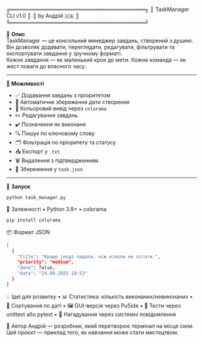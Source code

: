 ╔════════════════════════════════════╗ 
║        TaskManager CLI v1.0        ║ 
║        by Андрій 🇺🇦                ║ 
╚════════════════════════════════════╝


🧰 **Опис**  
TaskManager — це консольний менеджер завдань, створений з душею.  
Він дозволяє додавати, переглядати, редагувати, фільтрувати та експортувати завдання у зручному форматі.  
Кожне завдання — як маленький крок до мети. Кожна команда — як жест поваги до власного часу.

---

🎯 **Можливості**
- ✅ Додавання завдань з пріоритетом
- 📅 Автоматичне збереження дати створення
- 🎨 Кольоровий вивід через `colorama`
- ✏️ Редагування завдань
- ✔️ Позначення як виконане
- 🔍 Пошук по ключовому слову
- 🗂️ Фільтрація по пріоритету та статусу
- 📤 Експорт у `.txt`
- 🗑️ Видалення з підтвердженням
- 📂 Збереження у `task.json`

---

🚀 **Запуск**
```bash
python task_manager.py
```

🧠 Залежності
• 	Python 3.8+
• 	colorama
```bash
pip install colorama
```

📦 Формат JSON
```bash
[
  {
    "title": "Краще іноді падати, ніж ніколи не літати.",
    "priority": "medium",
    "done": false,
    "data": "24.08.2025 10:53"
  }
]
```

💡 Ідеї для розвитку
• 	📊 Статистика: кількість виконаних/невиконаних
• 	📅 Сортування по даті
• 	🖼️ GUI-версія через PuSide
• 	🧪 Тести через unittext або pytext
• 	🔔 Нагадування через системні повідомлення

💛 Автор Андрій — розробник, який перетворює термінал на місце сили.
Цей проєкт — приклад того, як навчання може стати мистецтвом.